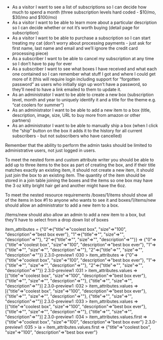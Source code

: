 


- As a visitor I want to see a list of subscriptions so I can decide how much to spend a month (three subscription levels hard coded - $10/mo, $30/mo and $100/mo)
- As a visitor I want to be able to learn more about a particular description so I can decide whether or not it’s worth buying (detail page for subscription)
- As a visitor I want to be able to purchase a subscription so I can start treating my cat (don’t worry about processing payments - just ask for first name, last name and email and we’ll ignore the credit card processing piece)
- As a subscriber I want to be able to cancel my subscription at any time so I don’t have to pay for ever
- As a subscriber I want to see what boxes I have received and what each one contained so I can remember what stuff I got and where I could get more of it (this will require login including support for “forgotten password” as users who initially sign up won’t have a password, so they’ll need to have a link emailed to them to update it.
- As an administrator I want to be able to create a new box (subscription level, month and year to uniquely identify it and a title for the theme e.g. “cat coolers for summer”)
- As an administrator I want to be able to add a new item to a box (title, description, image, size, URL to buy more from amazon or other partners)
- As an administrator I want to be able to manually ship a box (when I click the “ship” button on the box it adds it to the history for all current subscribers - but not subscribers who have cancelled)

Remember that the ability to perform the admin tasks should be limited to administrative users, not just logged in users.

To meet the nested form and custom attribute writer you should be able to add up to three items to the box as part of creating the box, and if their title matches exactly an existing item, it should not create a new item, it should just join the box to an existing item. The quantity of the item should be stored in a join table joining the boxes and the items so one box may have the 3 oz kitty bright hair gel and another might have the 6oz.

To meet the nested resource requirements /boxes/1/items should show all of the items in box #1 to anyone who wants to see it and boxes/1/items/new should allow an administrator to add a new item to a box.

/items/new should also allow an admin to add a new item to a box, but they'll have to select from a drop down list of boxes


 item_attributes = {"0"=>{"title"=>"coolest box", "size"=>"100", "description"=>"best box ever"}, "1"=>{"title"=>"", "size"=>"", "description"=>""}, "2"=>{"title"=>"", "size"=>"", "description"=>""}}
 => {"0"=>{"title"=>"coolest box", "size"=>"100", "description"=>"best box ever"}, "1"=>{"title"=>"", "size"=>"", "description"=>""}, "2"=>{"title"=>"", "size"=>"", "description"=>""}} 
2.3.0-preview1 :030 > item_attributes
 => {"0"=>{"title"=>"coolest box", "size"=>"100", "description"=>"best box ever"}, "1"=>{"title"=>"", "size"=>"", "description"=>""}, "2"=>{"title"=>"", "size"=>"", "description"=>""}} 
2.3.0-preview1 :031 > item_attributes.values
 => [{"title"=>"coolest box", "size"=>"100", "description"=>"best box ever"}, {"title"=>"", "size"=>"", "description"=>""}, {"title"=>"", "size"=>"", "description"=>""}] 
2.3.0-preview1 :032 > item_attributes.values
 => [{"title"=>"coolest box", "size"=>"100", "description"=>"best box ever"}, {"title"=>"", "size"=>"", "description"=>""}, {"title"=>"", "size"=>"", "description"=>""}] 
2.3.0-preview1 :033 > item_attributes.values
 => [{"title"=>"coolest box", "size"=>"100", "description"=>"best box ever"}, {"title"=>"", "size"=>"", "description"=>""}, {"title"=>"", "size"=>"", "description"=>""}] 
2.3.0-preview1 :034 > item_attributes.values.first
 => {"title"=>"coolest box", "size"=>"100", "description"=>"best box ever"} 
2.3.0-preview1 :035 > ia = item_attributes.values.first
 => {"title"=>"coolest box", "size"=>"100", "description"=>"best box ever"} 